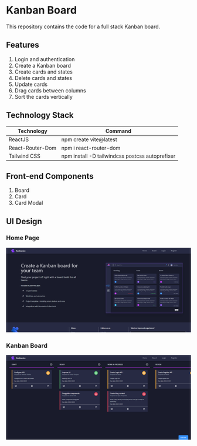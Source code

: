 # Kanban Board

This repository contains the code for a full stack Kanban board.

## Features
1. Login and authentication
2. Create a Kanban board
3. Create cards and states
4. Delete cards and states
5. Update cards
6. Drag cards between columns
7. Sort the cards vertically

## Technology Stack

| Technology | Command |
| --- | --- |
| ReactJS | npm create vite@latest |
| React-Router-Dom | npm i react-router-dom |
| Tailwind CSS | npm install -D tailwindcss postcss autoprefixer |

## Front-end Components
1. Board
2. Card
3. Card Modal


## UI Design

### Home Page
![](src/assets/UI_HomePage.png)

### Kanban Board
![](src/assets/UI_KanbanBoard.png)


